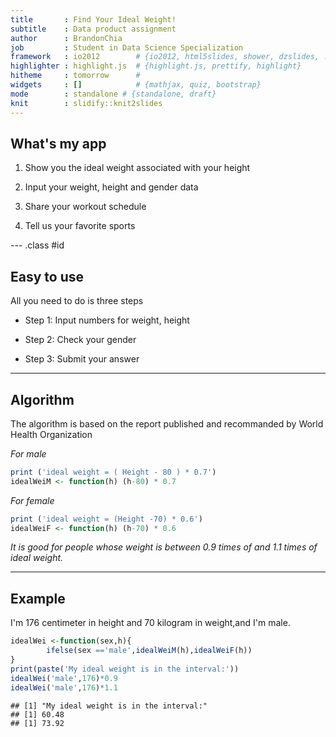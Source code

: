 ```yaml
---
title       : Find Your Ideal Weight!
subtitle    : Data product assignment
author      : BrandonChia
job         : Student in Data Science Specialization
framework   : io2012        # {io2012, html5slides, shower, dzslides, ...}
highlighter : highlight.js  # {highlight.js, prettify, highlight}
hitheme     : tomorrow      # 
widgets     : []            # {mathjax, quiz, bootstrap}
mode        : standalone # {standalone, draft}
knit        : slidify::knit2slides
---
```


## What's my app
1. Show you the ideal weight associated with your height

2. Input your weight, height and gender data

3. Share your workout schedule

4. Tell us your favorite sports

--- .class #id 

## Easy to use
All you need to do is three steps

* Step 1: Input numbers for weight, height

* Step 2: Check your gender

* Step 3: Submit your answer


---
## Algorithm
The algorithm is based on the report published and recommanded by World Health Organization

_For male_

```r
print ('ideal weight = ( Height - 80 ) * 0.7')
idealWeiM <- function(h) (h-80) * 0.7
```
_For female_

```r
print ('ideal weight = (Height -70) * 0.6')
idealWeiF <- function(h) (h-70) * 0.6
```
_It is good for people whose weight is between 0.9 times of and 1.1 times of ideal weight._


---
## Example
I'm 176 centimeter in height and 70 kilogram in weight,and I'm male.

```r
idealWei <-function(sex,h){
        ifelse(sex =='male',idealWeiM(h),idealWeiF(h))
}
print(paste('My ideal weight is in the interval:'))
idealWei('male',176)*0.9
idealWei('male',176)*1.1
```

```
## [1] "My ideal weight is in the interval:"
## [1] 60.48
## [1] 73.92
```

